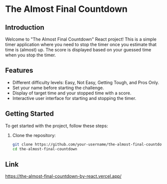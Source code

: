 # The Almost Final Countdown

## Introduction

Welcome to "The Almost Final Countdown" React project! This is a simple timer application where you need to stop the timer once you estimate that time is (almost) up. The score is displayed based on your guessed time when you stop the timer.

## Features

- Different difficulty levels: Easy, Not Easy, Getting Tough, and Pros Only.
- Set your name before starting the challenge.
- Display of target time and your stopped time with a score.
- Interactive user interface for starting and stopping the timer.

## Getting Started

To get started with the project, follow these steps:

1. Clone the repository:

   ```bash
   git clone https://github.com/your-username/the-almost-final-countdown.git
   cd the-almost-final-countdown
## Link
 https://the-almost-final-countdown-by-react.vercel.app/
